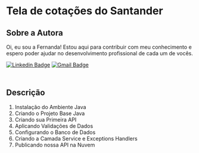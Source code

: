 # Tela de cotações do Santander

## Sobre a Autora
Oi, eu sou a Fernanda! Estou aqui para contribuir com meu conhecimento e espero poder ajudar no desenvolvimento profissional de cada um de vocês.

[![Linkedin Badge](https://img.shields.io/badge/-Fernanda_Maki_Hirose-blue?style=flat-square&logo=Linkedin&logoColor=white&link=https://www.linkedin.com/in/fernanda-maki-hirose-801117208/)](https://www.linkedin.com/in/fernanda-maki-hirose-801117208/)  [![Gmail Badge](https://img.shields.io/badge/-femahi2020@gmail.com-c14438?style=flat-square&logo=Gmail&logoColor=white&link=mailto:femahi2020@gmail.com)](mailto:femahi2020@gmail.com)


## <br />Descrição
1. Instalação do Ambiente Java
2. Criando o Projeto Base Java
3. Criando sua Primeira API
4. Aplicando Validações de Dados
5. Configurando o Banco de Dados
6. Criando a Camada Service e Exceptions Handlers
7. Publicando nossa API na Nuvem

